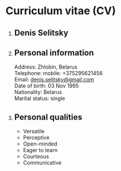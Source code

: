 # Curriculum vitae (CV)

1. ## Denis Selitsky
2. ## Personal information

   Address:  Zhlobin, Belarus<br>
   Telephone: mobile: +375295621456<br>
   Email: denis.selitsky@gmail.com<br>
   Date of birth: 03 Nov 1995<br>
   Nationality: Belarus<br>
   Marital status: single<br>
   
3. ## Personal qualities

   * Versatile
   * Perceptive
   * Open-minded
   * Eager to learn
   * Courteous
   * Communicative
